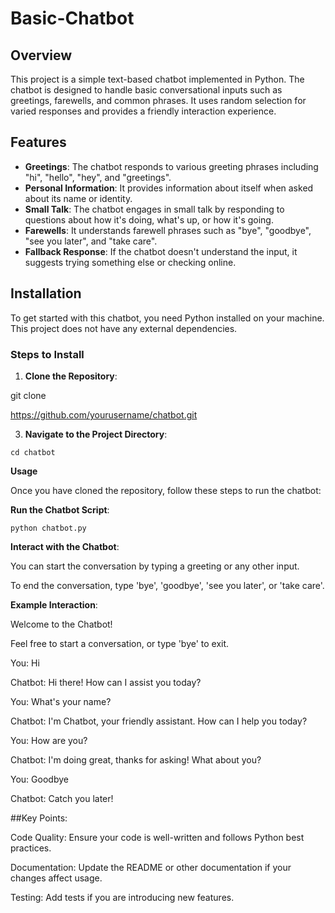 # Basic-Chatbot

## Overview

This project is a simple text-based chatbot implemented in Python. The chatbot is designed to handle basic conversational inputs such as greetings, farewells, and common phrases. It uses random selection for varied responses and provides a friendly interaction experience.

## Features

- **Greetings**: The chatbot responds to various greeting phrases including "hi", "hello", "hey", and "greetings".
- **Personal Information**: It provides information about itself when asked about its name or identity.
- **Small Talk**: The chatbot engages in small talk by responding to questions about how it's doing, what's up, or how it's going.
- **Farewells**: It understands farewell phrases such as "bye", "goodbye", "see you later", and "take care".
- **Fallback Response**: If the chatbot doesn't understand the input, it suggests trying something else or checking online.

## Installation

To get started with this chatbot, you need Python installed on your machine. This project does not have any external dependencies.

### Steps to Install

1. **Clone the Repository**:

git clone

https://github.com/yourusername/chatbot.git

3. **Navigate to the Project Directory**:

```
cd chatbot
```
    
**Usage**

Once you have cloned the repository, follow these steps to run the chatbot:

**Run the Chatbot Script**:

```
python chatbot.py
```

**Interact with the Chatbot**:

You can start the conversation by typing a greeting or any other input.

To end the conversation, type 'bye', 'goodbye', 'see you later', or 'take care'.

**Example Interaction**:

Welcome to the Chatbot!

Feel free to start a conversation, or type 'bye' to exit.

You: Hi

Chatbot: Hi there! How can I assist you today?

You: What's your name?

Chatbot: I'm Chatbot, your friendly assistant. How can I help you today?

You: How are you?

Chatbot: I'm doing great, thanks for asking! What about you?

You: Goodbye

Chatbot: Catch you later!

##Key Points:

Code Quality: Ensure your code is well-written and follows Python best practices.

Documentation: Update the README or other documentation if your changes affect usage.

Testing: Add tests if you are introducing new features.
